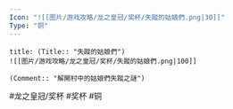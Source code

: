 ```yaml
---
Icon: "![[图片/游戏攻略/龙之皇冠/奖杯/失蹤的姑娘們.png|30]]"
Type: "铜"
---
```

```ad-common-bronze-trophy
title: (Title:: "失蹤的姑娘們")
![[图片/游戏攻略/龙之皇冠/奖杯/失蹤的姑娘們.png|100]]

(Comment:: "解開村中的姑娘們失蹤之謎")
```

#龙之皇冠/奖杯 #奖杯 #铜
